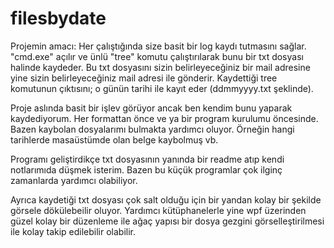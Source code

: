# filesbydate

Projemin amacı: Her çalıştığında size basit bir log kaydı tutmasını sağlar. "cmd.exe" açılır ve ünlü "tree" komutu çalıştırılarak bunu bir txt dosyası halinde kaydeder. Bu txt dosyasını sizin belirleyeceğiniz bir mail adresine yine sizin belirleyeceğiniz mail adresi ile gönderir. Kaydettiği tree komutunun çıktısını; o günün tarihi ile kayıt eder (ddmmyyyy.txt şeklinde).

Proje aslında basit bir işlev görüyor ancak ben kendim bunu yaparak kaydediyorum. Her formattan önce ve ya bir program kurulumu öncesinde. Bazen kaybolan dosyalarımı bulmakta yardımcı oluyor. Örneğin hangi tarihlerde masaüstümde olan belge kaybolmuş vb.

Programı geliştirdikçe txt dosyasının yanında bir readme atıp kendi notlarımıda düşmek isterim. Bazen bu küçük programlar çok ilginç zamanlarda yardımcı olabiliyor.

Ayrıca kaydetiği txt dosyası çok salt olduğu için bir yandan kolay bir şekilde görsele dökülebeilir oluyor. Yardımcı kütüphanelerle yine wpf üzerinden güzel kolay bir düzenleme ile ağaç yapısı bir dosya gezgini görselleştirilmesi ile kolay takip edilebilir olabilir.
